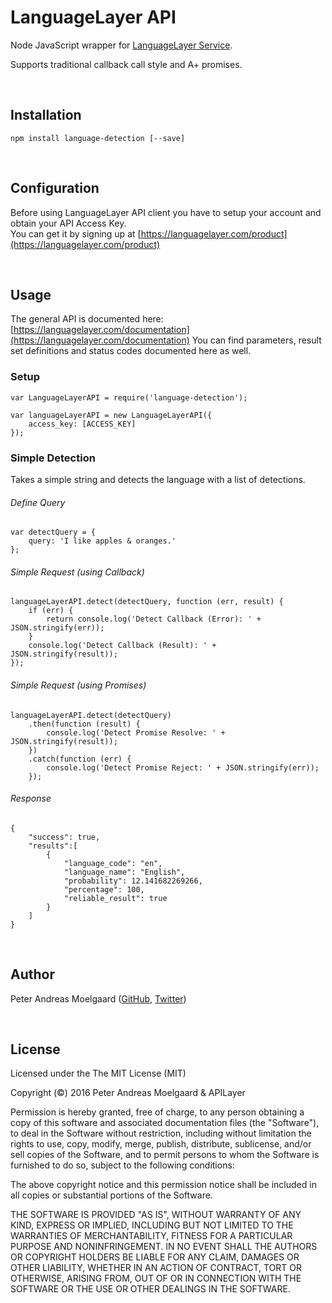LanguageLayer API
===
Node JavaScript wrapper for [LanguageLayer Service](https://languagelayer.com/).

Supports traditional callback call style and A+ promises.

&nbsp;

Installation
---
	npm install language-detection [--save]

&nbsp;

Configuration
---

Before using LanguageLayer API client you have to setup your account and obtain your API Access Key.  
You can get it by signing up at [https://languagelayer.com/product](https://languagelayer.com/product)

&nbsp;

Usage
---

The general API is documented here: [https://languagelayer.com/documentation](https://languagelayer.com/documentation)
You can find parameters, result set definitions and status codes documented here as well.


### Setup

	var LanguageLayerAPI = require('language-detection');
	
	var languageLayerAPI = new LanguageLayerAPI({
    	access_key: [ACCESS_KEY]
	});

    
### Simple Detection
Takes a simple string and detects the language with a list of detections.

###### Define Query

	var detectQuery = {
    	query: 'I like apples & oranges.'
	};

###### Simple Request (using Callback)

	languageLayerAPI.detect(detectQuery, function (err, result) {
    	if (err) {
        	return console.log('Detect Callback (Error): ' + JSON.stringify(err));
    	}
	    console.log('Detect Callback (Result): ' + JSON.stringify(result));
	});
	
###### Simple Request (using Promises)

	languageLayerAPI.detect(detectQuery)
    	.then(function (result) {
        	console.log('Detect Promise Resolve: ' + JSON.stringify(result));
    	})
    	.catch(function (err) {
        	console.log('Detect Promise Reject: ' + JSON.stringify(err));
    	});
    
###### Response
    {
		"success": true,
		"results":[
			{
				"language_code": "en",
				"language_name": "English",
				"probability": 12.141682269266,
				"percentage": 100,
				"reliable_result": true
			}
		]
	}

&nbsp;

Author
---
Peter Andreas Moelgaard ([GitHub](https://github.com/pmoelgaard), [Twitter](https://twitter.com/petermoelgaard))

&nbsp;

License
---
Licensed under the The MIT License (MIT)

Copyright (&copy;) 2016 Peter Andreas Moelgaard & APILayer

Permission is hereby granted, free of charge, to any person obtaining a copy of this software and associated documentation files (the "Software"), to deal in the Software without restriction, including without limitation the rights to use, copy, modify, merge, publish, distribute, sublicense, and/or sell copies of the Software, and to permit persons to whom the Software is furnished to do so, subject to the following conditions:

The above copyright notice and this permission notice shall be included in all copies or substantial portions of the Software.

THE SOFTWARE IS PROVIDED "AS IS", WITHOUT WARRANTY OF ANY KIND, EXPRESS OR IMPLIED, INCLUDING BUT NOT LIMITED TO THE WARRANTIES OF MERCHANTABILITY, FITNESS FOR A PARTICULAR PURPOSE AND NONINFRINGEMENT. IN NO EVENT SHALL THE AUTHORS OR COPYRIGHT HOLDERS BE LIABLE FOR ANY CLAIM, DAMAGES OR OTHER LIABILITY, WHETHER IN AN ACTION OF CONTRACT, TORT OR OTHERWISE, ARISING FROM, OUT OF OR IN CONNECTION WITH THE SOFTWARE OR THE USE OR OTHER DEALINGS IN THE SOFTWARE.